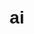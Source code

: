 # ai
<!DOCTYPE html>
<html lang="en">
<head>
    <meta charset="UTF-8">
    <meta name="viewport" content="width=device-width, initial-scale=1.0">
    <title>碳稅計算</title>
    <style>
        body {
            font-family: Arial, sans-serif;
            text-align: center;
            margin-top: 50px;
        }

        input, select, button {
            font-size: 16px;
            margin: 5px;
            padding: 5px;
        }

        #history {
            margin-top: 20px;
        }
    </style>
</head>
<body>
    <h2>Multiplication Calculator</h2>
    <select id="multiplicand">
        <option value="6.4">臺灣/6.4</option>
        <option value="2.17">日本/2.17</option>
        <option value="10.28">中國/10.28</option>
        <option value="3.77">新加坡/3.77</option>
        <option value="98.1">馬來西亞/98.1</option>
        <option value="8.93">南非/8.93</option>
        <option value="5.06">哥倫比亞/5.06</option>
        <option value="5">智利/5</option>
        <option value="0.08">波蘭/0.08</option>
        <option value="0.82">烏克蘭/0.82</option>
        <option value="3.34">阿根廷/3.34</option>
        <option value="4.07">墨西哥/4.07</option>
        <option value="16.31">西班牙/16.31</option>
        <option value="16.31">拉脫維亞/16.31</option>
        <option value="22.28">英國/22.28</option>
        <option value="26.01">葡萄牙/26.01</option>
        <option value="26.53">丹麥/26.53</option>
        <option value="38.53">冰島/38.53</option>
        <option value="44.59">愛爾蘭/44.59</option>
        <option value="48.03">加拿大/48.03</option>
        <option value="48.11">盧森堡/48.11</option>
        <option value="48.5">法國/48.5</option>
        <option value="55.59">荷蘭/55.59</option>
        <option value="83.74">芬蘭/83.74</option>
        <option value="90.86">挪威/90.86</option>
        <option value="93.81">瑞士/93.81</option>
        <option value="125.56">瑞典/125.56</option>
        <option value="130.81">列支敦斯登/130.81</option>
        <option value="155.87">烏拉圭/155.87</option>
        <option value="55">美國/55</option>

        
        <!-- 可根据需要添加其他选项 -->
    </select>
    <input type="number" id="multiplier" placeholder="Enter multiplier">
    <button onclick="calculate()">Calculate</button>
    <p id="result"></p>

    <!-- 运算历史记录 -->
    <div id="history">
        <h3>Calculation History</h3>
        <ul id="historyList"></ul>
        <p id="totalResult">Total Result: 0</p>
    </div>

    <script>
        var totalResult = 0; // 用于累加结果
        var historyList = document.getElementById('historyList');
        var totalResultElement = document.getElementById('totalResult');

        function calculate() {
            var multiplicand = parseFloat(document.getElementById('multiplicand').value);
            var multiplier = parseFloat(document.getElementById('multiplier').value);
            var result;

            if (isNaN(multiplicand) || isNaN(multiplier)) {
                result = 'Invalid input';
            } else {
                result = multiplicand * multiplier;

                // 将结果添加到历史记录
                addToHistory(multiplicand, multiplier, result);

                // 累加结果
                totalResult += result;
                totalResultElement.innerHTML = 'Total Result: ' + roundToTwoDecimal(totalResult);
            }

            document.getElementById('result').innerHTML = 'Result: ' + roundToTwoDecimal(result);
        }

        function addToHistory(multiplicand, multiplier, result) {
            var historyItem = document.createElement('li');
            historyItem.textContent = multiplicand + ' * ' + multiplier + ' = ' + roundToTwoDecimal(result);
            historyList.appendChild(historyItem);
        }

        function roundToTwoDecimal(number) {
            return Math.round(number * 100) / 100;
        }
    </script>
</body>
</html>
